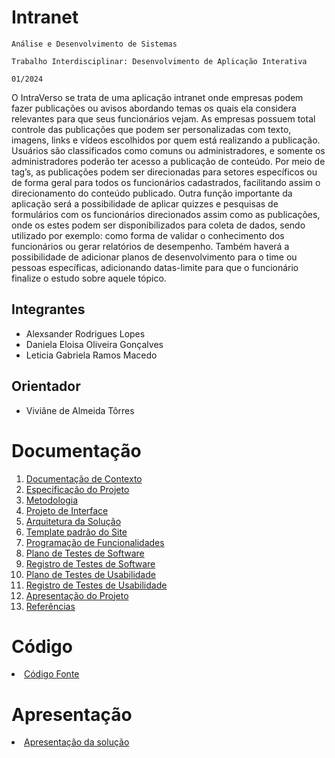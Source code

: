 # Intranet

`Análise e Desenvolvimento de Sistemas`

`Trabalho Interdisciplinar: Desenvolvimento de Aplicação Interativa`

`01/2024`

O IntraVerso se trata de uma aplicação intranet onde empresas podem fazer publicações ou avisos abordando temas os quais ela considera relevantes para que seus funcionários vejam. As empresas possuem total controle das publicações que podem ser personalizadas com texto, imagens, links e vídeos escolhidos por quem está realizando a publicação. Usuários são classificados como comuns ou administradores, e somente os administradores poderão ter acesso a publicação de conteúdo. Por meio de tag’s, as publicações podem ser direcionadas para setores específicos ou de forma geral para todos os funcionários cadastrados, facilitando assim o direcionamento do conteúdo publicado. Outra função importante da aplicação será a possibilidade de aplicar quizzes e pesquisas de formulários com os funcionários direcionados assim como as publicações, onde os estes podem ser disponibilizados para coleta de dados, sendo utilizado por exemplo: como forma de validar o conhecimento dos funcionários ou gerar relatórios de desempenho. Também haverá a possibilidade de adicionar planos de desenvolvimento para o time ou pessoas específicas, adicionando datas-limite para que o funcionário finalize o estudo sobre aquele tópico.  

## Integrantes

* Alexsander Rodrigues Lopes
* Daniela Eloisa Oliveira Gonçalves
* Leticia Gabriela Ramos Macedo

## Orientador

* Viviâne de Almeida Tôrres


# Documentação

<ol>
<li><a href="docs/01-Documentação de Contexto.md"> Documentação de Contexto</a></li>
<li><a href="docs/02-Especificação do Projeto.md"> Especificação do Projeto</a></li>
<li><a href="docs/03-Metodologia.md"> Metodologia</a></li>
<li><a href="docs/04-Projeto de Interface.md"> Projeto de Interface</a></li>
<li><a href="docs/05-Arquitetura da Solução.md"> Arquitetura da Solução</a></li>
<li><a href="docs/06-Template padrão do Site.md"> Template padrão do Site</a></li>
<li><a href="docs/07-Programação de Funcionalidades.md"> Programação de Funcionalidades</a></li>
<li><a href="docs/08-Plano de Testes de Software.md"> Plano de Testes de Software</a></li>
<li><a href="docs/09-Registro de Testes de Software.md"> Registro de Testes de Software</a></li>
<li><a href="docs/10-Plano de Testes de Usabilidade.md"> Plano de Testes de Usabilidade</a></li>
<li><a href="docs/11-Registro de Testes de Usabilidade.md"> Registro de Testes de Usabilidade</a></li>
<li><a href="docs/12-Apresentação do Projeto.md"> Apresentação do Projeto</a></li>
<li><a href="docs/13-Referências.md"> Referências</a></li>
</ol>

# Código

<li><a href="src/README.md"> Código Fonte</a></li>

# Apresentação

<li><a href="presentation/README.md"> Apresentação da solução</a></li>
